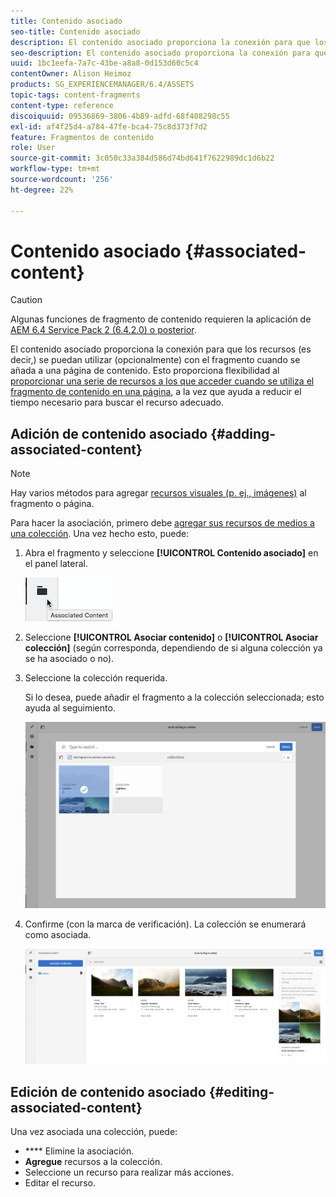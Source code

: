 ```yaml
---
title: Contenido asociado
seo-title: Contenido asociado
description: El contenido asociado proporciona la conexión para que los recursos se puedan utilizar (opcionalmente) con el fragmento cuando se añada a una página de contenido.
seo-description: El contenido asociado proporciona la conexión para que los recursos se puedan utilizar (opcionalmente) con el fragmento cuando se añada a una página de contenido.
uuid: 1bc1eefa-7a7c-43be-a8a8-0d153d60c5c4
contentOwner: Alison Heimoz
products: SG_EXPERIENCEMANAGER/6.4/ASSETS
topic-tags: content-fragments
content-type: reference
discoiquuid: 09536869-3806-4b89-adfd-68f408298c55
exl-id: af4f25d4-a784-47fe-bca4-75c8d373f7d2
feature: Fragmentos de contenido
role: User
source-git-commit: 3c050c33a384d586d74bd641f7622989dc1d6b22
workflow-type: tm+mt
source-wordcount: '256'
ht-degree: 22%

---
```


# Contenido asociado {#associated-content}

>[!CAUTION]
>
>Algunas funciones de fragmento de contenido requieren la aplicación de [AEM 6.4 Service Pack 2 (6.4.2.0) o posterior](/help/release-notes/sp-release-notes.md).

El contenido asociado proporciona la conexión para que los recursos (es decir,) se puedan utilizar (opcionalmente) con el fragmento cuando se añada a una página de contenido. Esto proporciona flexibilidad al [proporcionar una serie de recursos a los que acceder cuando se utiliza el fragmento de contenido en una página](/help/sites-authoring/content-fragments.md#using-associated-content), a la vez que ayuda a reducir el tiempo necesario para buscar el recurso adecuado.

## Adición de contenido asociado {#adding-associated-content}

>[!NOTE]
>
>Hay varios métodos para agregar [recursos visuales (p. ej., imágenes)](content-fragments.md#fragments-with-visual-assets) al fragmento o página.

Para hacer la asociación, primero debe [agregar sus recursos de medios a una colección](managing-collections-touch-ui.md#adding-assets-to-a-collection). Una vez hecho esto, puede:

1. Abra el fragmento y seleccione **[!UICONTROL Contenido asociado]** en el panel lateral.

   ![chlimage_1-207](assets/chlimage_1-207.png)

1. Seleccione **[!UICONTROL Asociar contenido]** o **[!UICONTROL Asociar colección]** (según corresponda, dependiendo de si alguna colección ya se ha asociado o no).
1. Seleccione la colección requerida.

   Si lo desea, puede añadir el fragmento a la colección seleccionada; esto ayuda al seguimiento.

   ![cfm-6420-04](assets/cfm-6420-04.png)

1. Confirme (con la marca de verificación). La colección se enumerará como asociada.

   ![cfm-6420-05](assets/cfm-6420-05.png)

## Edición de contenido asociado {#editing-associated-content}

Una vez asociada una colección, puede:

* **** Elimine la asociación.
* **Agregue** recursos a la colección.
* Seleccione un recurso para realizar más acciones.
* Editar el recurso.
